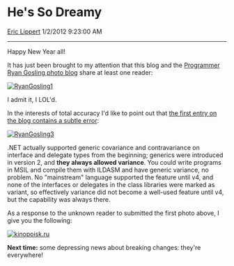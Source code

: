 <div id="page">

# He's So Dreamy

[Eric Lippert](https://social.msdn.microsoft.com/profile/Eric%20Lippert) 1/2/2012 9:23:00 AM

-----

<div id="content">

<div class="mine">

Happy New Year all\!

It has just been brought to my attention that this blog and the [Programmer Ryan Gosling photo blog](http://programmerryangosling.tumblr.com) share at least one reader:

[![RyanGosling1](https://msdnshared.blob.core.windows.net/media/MSDNBlogsFS/prod.evol.blogs.msdn.com/CommunityServer.Blogs.Components.WeblogFiles/00/00/00/29/89/metablogapi/8468.RyanGosling1_3.jpg "RyanGosling1")](http://programmerryangosling.tumblr.com/post/14709857038)

I admit it, I LOL'd.

In the interests of total accuracy I'd like to point out that [the first entry on the blog contains a subtle error](http://programmerryangosling.tumblr.com/post/14706660907):

[![RyanGosling3](https://msdnshared.blob.core.windows.net/media/MSDNBlogsFS/prod.evol.blogs.msdn.com/CommunityServer.Blogs.Components.WeblogFiles/00/00/00/29/89/metablogapi/7418.RyanGosling3_3.jpg "RyanGosling3")](http://programmerryangosling.tumblr.com/post/14706660907)

.NET actually supported generic covariance and contravariance on interface and delegate types from the beginning; generics were introduced in version 2, and **they always allowed variance**. You could write programs in MSIL and compile them with ILDASM and have generic variance, no problem. No "mainstream" language supported the feature until v4, and none of the interfaces or delegates in the class libraries were marked as variant, so effectively variance did not become a well-used feature until v4, but the capability was always there.

As a response to the unknown reader to submitted the first photo above, I give you the following:

[![kinopoisk.ru](https://msdnshared.blob.core.windows.net/media/MSDNBlogsFS/prod.evol.blogs.msdn.com/CommunityServer.Blogs.Components.WeblogFiles/00/00/00/29/89/metablogapi/6675.RyanGosling2_thumb_1.jpg "kinopoisk.ru")](https://msdnshared.blob.core.windows.net/media/MSDNBlogsFS/prod.evol.blogs.msdn.com/CommunityServer.Blogs.Components.WeblogFiles/00/00/00/29/89/metablogapi/5621.RyanGosling2_4.jpg)

**Next time:** some depressing news about breaking changes: they're everywhere\!

</div>

</div>

</div>

